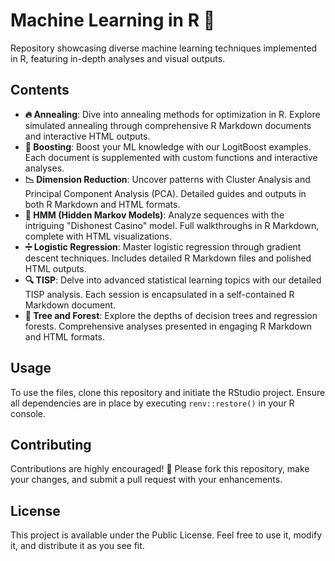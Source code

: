 # Machine Learning in R 🌟

Repository showcasing diverse machine learning techniques implemented in R, featuring in-depth analyses and visual outputs.

## Contents

- **🔥 Annealing**: Dive into annealing methods for optimization in R. Explore simulated annealing through comprehensive R Markdown documents and interactive HTML outputs.
- **🚀 Boosting**: Boost your ML knowledge with our LogitBoost examples. Each document is supplemented with custom functions and interactive analyses.
- **📉 Dimension Reduction**: Uncover patterns with Cluster Analysis and Principal Component Analysis (PCA). Detailed guides and outputs in both R Markdown and HTML formats.
- **🎲 HMM (Hidden Markov Models)**: Analyze sequences with the intriguing "Dishonest Casino" model. Full walkthroughs in R Markdown, complete with HTML visualizations.
- **➗ Logistic Regression**: Master logistic regression through gradient descent techniques. Includes detailed R Markdown files and polished HTML outputs.
- **🔍 TISP**: Delve into advanced statistical learning topics with our detailed TISP analysis. Each session is encapsulated in a self-contained R Markdown document.
- **🌳 Tree and Forest**: Explore the depths of decision trees and regression forests. Comprehensive analyses presented in engaging R Markdown and HTML formats.

## Usage

To use the files, clone this repository and initiate the RStudio project. Ensure all dependencies are in place by executing `renv::restore()` in your R console.

## Contributing

Contributions are highly encouraged! 🌟 Please fork this repository, make your changes, and submit a pull request with your enhancements.

## License

This project is available under the Public License. Feel free to use it, modify it, and distribute it as you see fit.

